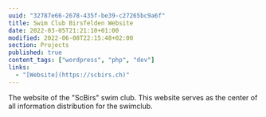 ```yaml
---
uuid: "32787e66-2678-435f-be39-c27265bc9a6f"
title: Swim Club Birsfelden Website
date: 2022-03-05T21:21:10+01:00
modified: 2022-06-08T22:15:48+02:00
section: Projects
published: true
content_tags: ["wordpress", "php", "dev"]
links:
  - "[Website](https://scbirs.ch)"
---
```


The website of the "ScBirs" swim club. This website serves as the center of all information distribution for the swimclub.
